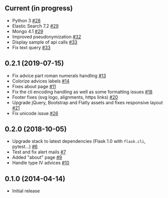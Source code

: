## Current (in progress)

- Python 3 [#28](https://github.com/etalab/cada.data.gouv.fr/pull/28)
- Elastic Search 7.2 [#29](https://github.com/etalab/cada.data.gouv.fr/pull/29)
- Mongo 4.1 [#29](https://github.com/etalab/cada.data.gouv.fr/pull/29)
- Improved pseudonymization [#32](https://github.com/etalab/cada.data.gouv.fr/pull/32)
- Display sample of api calls [#33](https://github.com/etalab/cada.data.gouv.fr/pull/33)
- Fix text query [#33](https://github.com/etalab/cada.data.gouv.fr/pull/33)


## 0.2.1 (2019-07-15)

- Fix advice part roman numerals handling [#13](https://github.com/etalab/cada/pull/13)
- Colorize advices labels [#14](https://github.com/etalab/cada/pull/14)
- Fixes about page [#11](https://github.com/etalab/cada/pull/11)
- Fix the cli encoding handling as well as some formatting issues [#18](https://github.com/etalab/cada/pull/18)
- Footer fixes (svg logo, alignments, https links) [#20](https://github.com/etalab/cada/pull/20)
- Upgrade jQuery, Bootstrap and Flatly assets and fixes responsive layout [#21](https://github.com/etalab/cada/pull/21)
- Fix unicode issue [#26](https://github.com/etalab/cada.data.gouv.fr/pull/26)

## 0.2.0 (2018-10-05)

- Upgrade stack to latest dependencies (Flask 1.0 with `flask.cli`, pytest...) [#6](https://github.com/etalab/cada/pull/6)
- Test and fix alert mails [#7](https://github.com/etalab/cada/pull/7)
- Added "about" page [#9](https://github.com/etalab/cada/pull/9)
- Handle type IV advices [#10](https://github.com/etalab/cada/pull/10)

## 0.1.0 (2014-04-14)

- Initial release
